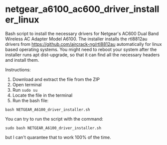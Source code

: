 # netgear_a6100_ac600_driver_installer_linux

Bash script to install the necessary drivers for Netgear's AC600 Dual Band Wireless AC Adapter Model A6100.
The installer installs the rtl8812au drivers from https://github.com/aircrack-ng/rtl8812au automatically for linux based operating systems.
You might need to reboot your system after the installer runs apt dist-upgrade, so that it can find all the necessary headers and install them.

Instructions:

1. Download and extract the file from the ZIP
2. Open terminal
3. Run `sudo su`
4. Locate the file in the terminal
5. Run the bash file:

```
bash NETGEAR_A6100_driver_installer.sh
```

You can try to run the script with the command:

```
sudo bash NETGEAR_A6100_driver_installer.sh
```

but I can't quarantee that to work 100% of the time.
